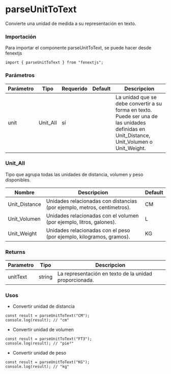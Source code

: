 # parseUnitToText

Convierte una unidad de medida a su representación en texto.

### Importación

Para importar el componente parseUnitToText, se puede hacer desde fenextjs

```tsx copy
import { parseUnitToText } from "fenextjs";
```

### Parámetros

| Parámetro | Tipo     | Requerido | Default | Descripcion                                                                                                                                |
| --------- | -------- | --------- | ------- | ------------------------------------------------------------------------------------------------------------------------------------------ |
| unit      | Unit_All | sí        |         | La unidad que se debe convertir a su forma en texto. Puede ser una de las unidades definidas en Unit_Distance, Unit_Volumen o Unit_Weight. |

### Unit_All

Tipo que agrupa todas las unidades de distancia, volumen y peso disponibles.

| Nombre        | Descripcion                                                              | Default |
| ------------- | ------------------------------------------------------------------------ | ------- |
| Unit_Distance | Unidades relacionadas con distancias (por ejemplo, metros, centímetros). | CM      |
| Unit_Volumen  | Unidades relacionadas con el volumen (por ejemplo, litros, galones).     | L       |
| Unit_Weight   | Unidades relacionadas con el peso (por ejemplo, kilogramos, gramos).     | KG      |

### Returns

| Parametro | Tipo   | Descripcion                                            |
| --------- | ------ | ------------------------------------------------------ |
| unitText  | string | La representación en texto de la unidad proporcionada. |

### Usos

-   Convertir unidad de distancia

```tsx copy
const result = parseUnitToText("CM");
console.log(result); // "cm"
```

-   Convertir unidad de volumen

```tsx copy
const result = parseUnitToText("FT3");
console.log(result); // "pie³"
```

-   Convertir unidad de peso

```tsx copy
const result = parseUnitToText("KG");
console.log(result); // "kg"
```
